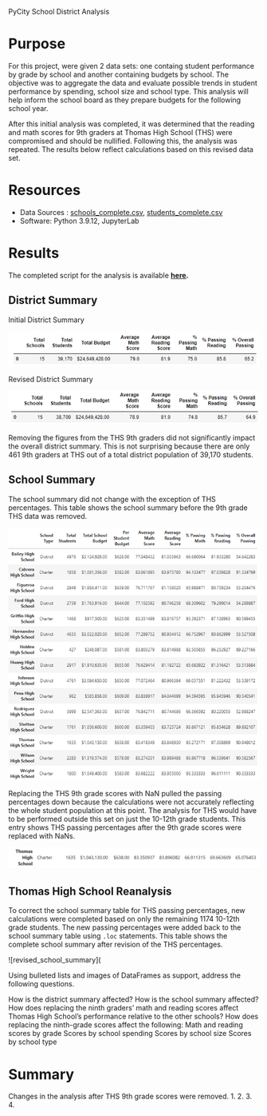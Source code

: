 PyCity School District Analysis

# Purpose

For this project, were given 2 data sets: one containg student performance by grade by school and another containing budgets by school.  The objective was to aggregate the data and evaluate possible trends in student performance by spending, school size and school type. This analysis will help inform the school board as they prepare budgets for the following school year. 

After this initial analysis was completed, it was determined that the reading and math scores for 9th graders at Thomas High School (THS) were compromised and should be nullified.  Following this, the analysis was repeated.  The results below reflect calculations based on this revised data set.

# Resources

- Data Sources : [schools_complete.csv](https://github.com/lnshewmo/School_District_Analysis/blob/main/Resources/schools_complete.csv), [students_complete.csv](https://github.com/lnshewmo/School_District_Analysis/blob/main/Resources/students_complete.csv)
- Software: Python 3.9.12, JupyterLab

# Results

The completed script for the analysis is available **[here](https://github.com/lnshewmo/School_District_Analysis/blob/main/PyCitySchools_Challenge.ipynb).**

## District Summary

Initial District Summary

![district_summary](/Resources/district_summary.png)

Revised District Summary

![revised_summary](/Resources/district_summary_reanalysis.png)

Removing the figures from the THS 9th graders did not significantly impact the overall district summary.  This is not surprising because there are only 461 9th graders at THS out of a total district population of 39,170 students.

## School Summary

The school summary did not change with the exception of THS percentages.
This table shows the school summary before the 9th grade THS data was removed.

![school_summary](Resources/school_summary.png)

Replacing the THS 9th grade scores with NaN pulled the passing percentages down because the calculations were not accurately reflecting the whole student population at this point.  The analysis for THS would have to be performed outside this set on just the 10-12th grade students.  This entry shows THS passing percentages after the 9th grade scores were replaced with NaNs. 

![THS_summary](Resources/school_summary_reanalysis.png)

## Thomas High School Reanalysis

To correct the school summary table for THS passing percentages, new calculations were completed based on only the remaining 1174 10-12th grade students.  The new passing percentages were added back to the school summary table using `.loc` statements.  This table shows the complete school summary after revision of the THS percentages.

![revised_school_summary](



Using bulleted lists and images of DataFrames as support, address the following questions.

How is the district summary affected?
How is the school summary affected?
How does replacing the ninth graders’ math and reading scores affect Thomas High School’s performance relative to the other schools?
How does replacing the ninth-grade scores affect the following:
Math and reading scores by grade
Scores by school spending
Scores by school size
Scores by school type

# Summary

Changes in the analysis after THS 9th grade scores were removed.
1.
2.
3.
4.

